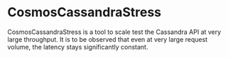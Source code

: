 # CosmosCassandraStress
CosmosCassandraStress is a tool to scale test the Cassandra API at very large throughput. It is to be observed that even at very large request volume, the latency stays significantly constant.
